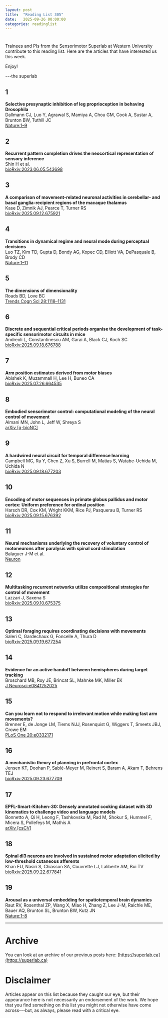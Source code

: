 ```yaml
---
layout: post
title:  "Reading List 305"
date:   2025-09-26 00:00:00
categories: readinglist
---
```


# 

Trainees and PIs from the Sensorimotor Superlab at Western University contribute to this reading list. Here are the articles that have interested us this week.  

Enjoy!  

---the superlab

## 1
**Selective presynaptic inhibition of leg proprioception in behaving Drosophila**  
Dallmann CJ, Luo Y, Agrawal S, Mamiya A, Chou GM, Cook A, Sustar A, Brunton BW, Tuthill JC  
[Nature:1–9](http://dx.doi.org/10.1038/s41586-025-09554-2)

## 2
**Recurrent pattern completion drives the neocortical representation of sensory inference**  
Shin H et al.  
[bioRxiv:2023.06.05.543698](https://www.biorxiv.org/content/10.1101/2023.06.05.543698v1)

## 3
**A comparison of movement-related neuronal activities in cerebellar- and basal ganglia-recipient regions of the macaque thalamus**  
Kase D, Zimnik AJ, Pearce T, Turner RS  
[bioRxiv:2025.09.12.675921](https://www.biorxiv.org/content/10.1101/2025.09.12.675921v1.abstract)

## 4
**Transitions in dynamical regime and neural mode during perceptual decisions**  
Luo TZ, Kim TD, Gupta D, Bondy AG, Kopec CD, Elliott VA, DePasquale B, Brody CD  
[Nature:1–11](http://dx.doi.org/10.1038/s41586-025-09528-4)

## 5
**The dimensions of dimensionality**  
Roads BD, Love BC  
[Trends Cogn Sci 28:1118–1131](http://dx.doi.org/10.1016/j.tics.2024.07.005)

## 6
**Discrete and sequential critical periods organise the development of task-specific sensorimotor circuits in mice**  
Andreoli L, Constantinescu AM, Garai A, Black CJ, Koch SC  
[bioRxiv:2025.09.18.676788](https://www.biorxiv.org/content/10.1101/2025.09.18.676788v1.abstract)

## 7
**Arm position estimates derived from motor biases**  
Abishek K, Muzammall H, Lee H, Buneo CA  
[bioRxiv:2025.07.26.664535](https://www.biorxiv.org/content/10.1101/2025.07.26.664535v1.abstract)

## 8
**Embodied sensorimotor control: computational modeling of the neural control of movement**  
Almani MN, John L, Jeff W, Shreya S  
[arXiv [q-bioNC]](http://arxiv.org/abs/2509.14360)

## 9
**A hardwired neural circuit for temporal difference learning**  
Campbell MG, Ra Y, Chen Z, Xu S, Burrell M, Matias S, Watabe-Uchida M, Uchida N  
[bioRxiv:2025.09.18.677203](https://www.biorxiv.org/content/10.1101/2025.09.18.677203v1.abstract)

## 10
**Encoding of motor sequences in primate globus pallidus and motor cortex: Uniform preference for ordinal position**  
Harsch DR, Cox KM, Wright KKM, Rice PJ, Pasquerau B, Turner RS  
[bioRxiv:2025.09.15.676392](https://www.biorxiv.org/content/10.1101/2025.09.15.676392v2.abstract)

## 11
**Neural mechanisms underlying the recovery of voluntary control of motoneurons after paralysis with spinal cord stimulation**  
Balaguer J-M et al.  
[Neuron](http://dx.doi.org/10.1016/j.neuron.2025.08.023)

## 12
**Multitasking recurrent networks utilize compositional strategies for control of movement**  
Lazzari J, Saxena S  
[bioRxiv:2025.09.10.675375](https://www.biorxiv.org/content/10.1101/2025.09.10.675375v1.abstract)

## 13
**Optimal foraging requires coordinating decisions with movements**  
Saleri C, Gardechaux G, Foncelle A, Thura D  
[bioRxiv:2025.09.19.677254](https://www.biorxiv.org/content/10.1101/2025.09.19.677254v1.abstract)

## 14
**Evidence for an active handoff between hemispheres during target tracking**  
Broschard MB, Roy JE, Brincat SL, Mahnke MK, Miller EK  
[J Neurosci:e0841252025](http://dx.doi.org/10.1523/JNEUROSCI.0841-25.2025)

## 15
**Can you learn not to respond to irrelevant motion while making fast arm movements?**  
Brenner E, de Jonge LM, Tiems NJJ, Rosenquist G, Wiggers T, Smeets JBJ, Crowe EM  
[PLoS One 20:e0332171](http://dx.doi.org/10.1371/journal.pone.0332171)

## 16
**A mechanistic theory of planning in prefrontal cortex**  
Jensen KT, Doohan P, Sablé-Meyer M, Reinert S, Baram A, Akam T, Behrens TEJ  
[bioRxiv:2025.09.23.677709](https://www.biorxiv.org/content/10.1101/2025.09.23.677709v1.abstract)

## 17
**EPFL-Smart-Kitchen-30: Densely annotated cooking dataset with 3D kinematics to challenge video and language models**  
Bonnetto A, Qi H, Leong F, Tashkovska M, Rad M, Shokur S, Hummel F, Micera S, Pollefeys M, Mathis A  
[arXiv [csCV]](http://arxiv.org/abs/2506.01608)

## 18
**Spinal dI3 neurons are involved in sustained motor adaptation elicited by low-threshold cutaneous afferents**  
Khan EU, Nasiri S, Chiasson SA, Couvrette LJ, Laliberte AM, Bui TV  
[bioRxiv:2025.09.22.677841](https://www.biorxiv.org/content/10.1101/2025.09.22.677841v1.abstract)

## 19
**Arousal as a universal embedding for spatiotemporal brain dynamics**  
Raut RV, Rosenthal ZP, Wang X, Miao H, Zhang Z, Lee J-M, Raichle ME, Bauer AQ, Brunton SL, Brunton BW, Kutz JN  
[Nature:1–8](http://dx.doi.org/10.1038/s41586-025-09544-4)

---

# Archive
You can look at an archive of our previous posts here: [https://superlab.ca](https://superlab.ca)


# Disclaimer
Articles appear on this list because they caught our eye, but their appearance here is not necessarily an endorsement of the work. We hope that you find something on this list you might not otherwise have come across---but, as always, please read with a critical eye.
